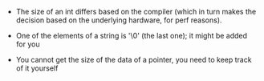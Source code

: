 - The size of an int differs based on the compiler
(which in turn makes the decision based on the underlying hardware, for perf reasons).

- One of the elements of a string is '\0' (the last one); it might be added for you

- You cannot get the size of the data of a pointer, you need to keep track of it yourself

